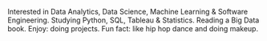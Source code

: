  Interested in Data Analytics, Data Science, Machine Learning & Software Engineering.
 Studying Python, SQL, Tableau & Statistics.
 Reading a Big Data book.
 Enjoy: doing projects.
 Fun fact: like hip hop dance and doing makeup.
